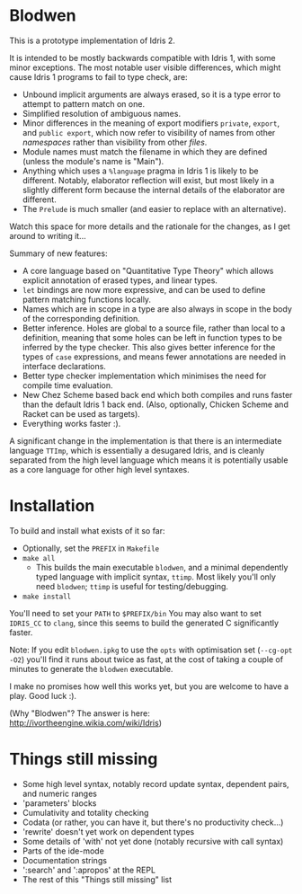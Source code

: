 Blodwen
=======

This is a prototype implementation of Idris 2.

It is intended to be mostly backwards compatible with Idris 1, with some minor
exceptions. The most notable user visible differences, which might cause 
Idris 1 programs to fail to type check, are:

+ Unbound implicit arguments are always erased, so it is a type error to
  attempt to pattern match on one.
+ Simplified resolution of ambiguous names.
+ Minor differences in the meaning of export modifiers `private`, `export`,
  and `public export`, which now refer to visibility of names from other
  *namespaces* rather than visibility from other *files*.
+ Module names must match the filename in which they are defined (unless
  the module's name is "Main").
+ Anything which uses a `%language` pragma in Idris 1 is likely to be different.
  Notably, elaborator reflection will exist, but most likely in a slightly
  different form because the internal details of the elaborator are different.
+ The `Prelude` is much smaller (and easier to replace with an alternative).

Watch this space for more details and the rationale for the changes, as I
get around to writing it...

Summary of new features:

+ A core language based on "Quantitative Type Theory" which allows explicit
  annotation of erased types, and linear types.
+ `let` bindings are now more expressive, and can be used to define pattern
  matching functions locally.
+ Names which are in scope in a type are also always in scope in the body of 
  the corresponding definition.
+ Better inference. Holes are global to a source file, rather than local to
  a definition, meaning that some holes can be left in function types to be
  inferred by the type checker. This also gives better inference for the types
  of `case` expressions, and means fewer annotations are needed in interface
  declarations.
+ Better type checker implementation which minimises the need for compile
  time evaluation.
+ New Chez Scheme based back end which both compiles and runs faster than the
  default Idris 1 back end. (Also, optionally, Chicken Scheme and Racket can
  be used as targets).
+ Everything works faster :).

A significant change in the implementation is that there is an intermediate
language `TTImp`, which is essentially a desugared Idris, and is cleanly
separated from the high level language which means it is potentially usable
as a core language for other high level syntaxes.

Installation
============

To build and install what exists of it so far:

+ Optionally, set the `PREFIX` in `Makefile`
+ `make all`
  + This builds the main executable `blodwen`, and a minimal dependently
    typed language with implicit syntax, `ttimp`. Most likely you'll only
    need `blodwen`; `ttimp` is useful for testing/debugging.
+ `make install`

You'll need to set your `PATH` to `$PREFIX/bin`
You may also want to set `IDRIS_CC` to `clang`, since this seems to build
the generated C significantly faster.

Note: If you edit `blodwen.ipkg` to use the `opts` with optimisation set
(`--cg-opt -O2`) you'll find it runs about twice as fast, at the cost of
taking a couple of minutes to generate the `blodwen` executable.

I make no promises how well this works yet, but you are welcome to have a
play. Good luck :).

(Why "Blodwen"? The answer is here: http://ivortheengine.wikia.com/wiki/Idris)

Things still missing
====================

+ Some high level syntax, notably record update syntax, dependent pairs, and
  numeric ranges
+ 'parameters' blocks
+ Cumulativity and totality checking
+ Codata (or rather, you can have it, but there's no productivity check...)
+ 'rewrite' doesn't yet work on dependent types
+ Some details of 'with' not yet done (notably recursive with call syntax)
+ Parts of the ide-mode
+ Documentation strings
+ ':search' and ':apropos' at the REPL
+ The rest of this "Things still missing" list
